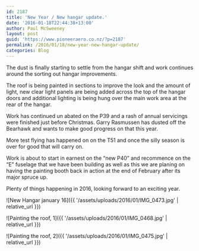 ```yaml
---
id: 2187
title: 'New Year / New hangar update.'
date: '2016-01-18T22:44:38+13:00'
author: Paul McSweeney
layout: post
guid: 'https://www.pioneeraero.co.nz/?p=2187'
permalink: /2016/01/18/new-year-new-hangar-update/
categories: Blog
---
```


The dust is finally starting to settle from the hangar shift and work continues around the sorting out hangar improvements.

The roof is being painted in sections to improve the look and the amount of light, new clear light panels are being added across the top of the hangar doors and additional lighting is being hung over the main work area at the rear of the hangar.

Work has continued un abated on the P39 and a rash of annual servicings were finished just before Christmas. Garry Rasmussen has dusted off the Bearhawk and wants to make good progress on that this year.

More test flying has happened on on the T51 and once the silly season is over for good that will carry on.

Work is about to start in earnest on the “new P40” and recommence on the “E” fuselage that we have been building as well as this we are planing on having the painting booth back in action at the end of February after its major spruce up.

Plenty of things happening in 2016, looking forward to an exciting year.

![New Hangar january 16]({{ '/assets/uploads/2016/01/IMG_0473.jpg' | relative_url }})

![Painting the roof, 1]({{ '/assets/uploads/2016/01/IMG_0468.jpg' | relative_url }})

![Painting the roof, 2]({{ '/assets/uploads/2016/01/IMG_0475.jpg' | relative_url }})
